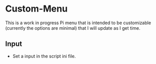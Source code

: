 # Custom-Menu
This is a work in progress Pi menu that is intended to be customizable (currently the options are minimal) that I will update as I get time.

## Input
- Set a input in the script ini file.
